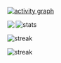 [![activity graph](https://github-readme-activity-graph.vercel.app/graph?username=Incarnation-p-lee&theme=react-dark&custom_title=Pan%20Li%20&hide_border=true&point=FFFFFF&days=60)](https://github.com/Incarnation-p-lee)

<p>
  <img align="left" src="https://github-trophies.vercel.app/?username=Incarnation-p-lee&rank=SECRET,SSS,SS,S,AAA,AA&row=2&column=9&theme=gruvbox" />
</p>

![stats](https://github-readme-stats.vercel.app/api?username=Incarnation-p-lee&title_color=3498db&text_color=2ecc71&icon_color=3498db&bg_color=00000000&hide_border=true&show_icons=true&include_all_commits=true&count_private=true&disable_animations=true)

![streak](https://github-contributor-stats.vercel.app/api?username=Incarnation-p-lee&title_color=3498db&text_color=2ecc71&icon_color=3498db&bg_color=00000000&hide_border=true&show_icons=true&include_all_commits=true&count_private=true&disable_animations=true)

![streak](https://streak-stats.demolab.com/?user=Incarnation-p-lee&hide_border=true&background=00000000&border=2980b9&stroke=2980b9&ring=27ae60&fire=27ae60&currStreakNum=2980b9&sideNums=2980b9&currStreakLabel=2980b9&sideLabels=2980b9&dates=2980b9)
